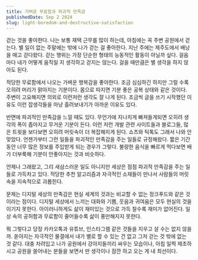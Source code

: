 ```yaml
---
title: 가벼운 무료함과 파괴적 만족감
publishedDate: Sep 2 2024
slug: light-boredom-and-destructive-satisfaction
---
```


걷는 것을 좋아한다. 나는 보통 재택 근무를 많이 하는데, 아침에는 꼭 주변 공원에서 걷는다. 별 일이 없는 주말에는 밖에 나가 걷는 걸 좋아한다. 지난 주에는 제주도에서 배낭을 매고 걷다왔다. 걷는 행위는 가장 단순한 형태의 능동적인 활동이 아닐까 싶다. 걸음마다 내가 어떻게 움직일 지 생각하고 걷지는 않는다. 걸을 때만큼은 별 생각을 하지 않아도 된다.

적당한 무료함에서 나오는 가벼운 행복감을 좋아한다. 조금 심심하긴 하지만 그럴 수록 오히려 머리가 맑아지는 기분이다. 몸으로 따지면 기분 좋은 공복 상태와 같은 것이다. 주변이 고요해지면 의외로 이런저런 생각도 잘 나게 된다. 조금씩 글을 쓰기 시작했던 이유도 이런 잡생각들을 마냥 흘려보내기가 아까운 이유도 있다.

반면에 파괴적인 만족감을 느낄 때도 있다. 무언가에 지나치게 빠져들게되면 오히려 생각의 폭이 좁아지고 무거운 기분이 든다. 이런 저런 개발 관련 사이트들과 블로그들, 많은 트윗을 보다보면 오히려 머릿속이 더 복잡해지게 된다. 쇼츠와 틱톡도 그래서 나와 안맞았다. 언젠가부터 그런 일들을 파괴적인 만족감을 주는 일들로 규정해왔다. 짧은 기간동안 너무 많은 정보를 주입받게 되는 경우가 그렇다. 불량한 음식을 빠르게 먹다보면 배가 더부룩해 기분이 안좋아지는 것과 비슷하다.

언제나 그래왔고, 그리 새삼스러운 일도 아니지만 세상은 점점 파괴적 만족감을 주는 일들로 가득차고 있다. 적당한 추천 알고리즘과 자극적인 소재들이 만나서 사람들의 머릿속을 지속적으로 괴롭힌다.

문제는 디지털 세상의 만족감은 현실 세계의 것과는 비교할 수 없는 정크푸드와 같은 것이라는 점이다. 디지털 세상에서 느끼는 대화와 기쁨, 웃음과 귀여움은 모두 현실의 것을 이기지 못한다. 아이러니하게도 삶이 재미있는 것으로 가득 찰수록 재미가 없어진다. 일상 속의 공허함과 무료함이 줄어들수록 삶이 풍만해지지 못한다.

뭐 그렇다고 당장 카카오톡과 유튜브, 인스타그램 같은 것들을 지우고 살 수는 없지 않을까. 쏟아지는 자극적인 물결에서 내가 별로 할 수 있는 건 없고 그저 걷는 것 밖에 없는 것 같다. 대충 차려입고 나가 공원에서 강아지들끼리 싸우는 모습이나, 아침 일찍 제초하시고 공원을 쓸어내는 분들을 보면서 딴 생각이나 잠깐 하고 오는 게 내 최선이다.
